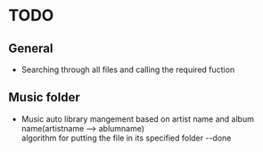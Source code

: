 # TODO
## General 
* Searching through all files and calling the required fuction
## Music folder
* Music auto library mangement based on artist name and album name(artistname --> ablumname) <br/>
		algorithm for putting the file in its specified folder --done
